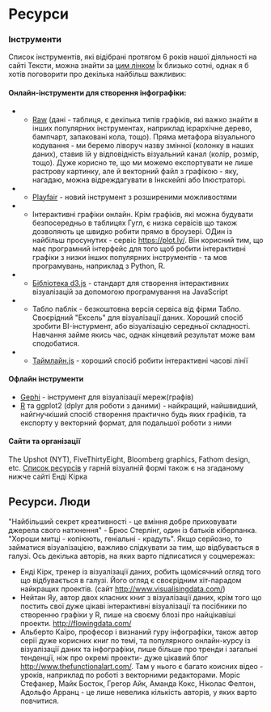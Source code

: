 # Ресурси

### Інструменти

Список інструментів, які відібрані протягом 6 років нашої діяльності на сайті Тексти, можна знайти за [цим лінком](https://docs.google.com/spreadsheets/d/1miN1dUvPMmnLdhunhZCil80LwlJ3xj8gRXrUNA-KrIE/edit#gid=0)
Їх близько сотні, однак я б хотів поговорити про декілька найбільш важливих:

#### Онлайн-інструменти для створення інфографіки:
- - [Raw](http://app.raw.densitydesign.org) (дані - таблиця, є декілька типів графіків, які важко знайти в інших популярних інструментах, наприклад ієрархічне дерево, бампчарт, запаковані кола, тощо). Пряма метафора візуального кодування - ми беремо ліворуч назву змінної (колонку в наших даних),  ставив їй у відповідність візуальний канал (колір, розмір, тощо). Дуже корисно те, що ми можемо експортувати не лише растрову картинку, але й векторний файл з графікою - яку, нагадаю, можна відреждагувати в Інкскейпі або Ілюстраторі.
- - [Playfair](http://www.austinclemens.com/Playfair/playfair.html) - новий інструмент з розширеними можливостями
- -  Інтерактивні графіки онлайн. Крім графіків, які можна будувати безпосередньо в таблицях Гугл, є низка сервісів що також дозволяють це швидко робити прямо в броузері. ОДин із найбільш просунутих - сервіс https://plot.ly/. Він корисний тим, що має програмний інтерфейс для того щоб робити інтерактивні графіки з низки інших популярних інструментів - та мов програмувань, наприклад з Python, R. 
- - [Бібліотека d3.js](https://d3js.org/) - стандарт для створення інтерактивних візуалізацій за допомогою програмування на JavaScript
- - Табло паблік - безкоштовна версія сервіса від фірми Табло. Своєрідний "Ексель" для візуалізації даних. Хороший спосіб зробити BI-інстурмент, або візуалізацію середньої складності. Навчання займе якись час, однак кінцевий результат може вам сподобатися. 
- - [Таймлайн.js](https://timeline.knightlab.com/) - хороший спосіб робити інтерактивні часові лінії


#### Офлайн інструменти
- [Gephi](https://gephi.org/)  - інструмент для візуалізації мереж(графів)
- [R](https://www.r-project.org/) та ggplot2 (dplyr для роботи з даними) - найкращий, найшвидший, найгнучкіший спосіб створення практично будь яких графіків, та експорту у векторний формат, для подальшої роботи з ними


#### Сайти та організації
The Upshot (NYT), FiveThirtyEight, Bloomberg graphics, Fathom design, etc.
[Список ресурсів](http://www.visualisingdata.com/resources/) у гарній візуалній формі також є на згаданому нижче сайті Енді Кірка



## Ресурси. Люди
"Найбільший секрет креативності - це вміння добре приховувати джерела свого натхнення" - Брюс Стерлінг, один із батьків кіберпанка.
"Хороши митці - копіюють, геніальні - крадуть". Якщо серйозно, то займатися візуалізацією, важливо слідкувати за тим, що відбувається в галузі.
Ось декілька авторів, на яких варто підписатися у соцмережах:
- Енді Кірк, тренер із візуалізації даних, робить щомісячний огляд того що відбувається в галузі. Його огляд є своєрідним 
хіт-парадом найкращих проектів. (сайт http://www.visualisingdata.com/)
- Нейтан Яу, автор двох класних книг з візуалізації даних, крім того що постить свої дуже цікаві інтерактивні візуалізації 
та посібники по створенню графіки у R, пише на своєму блозі про найцікавіші проекти. http://flowingdata.com/
- Альберто Каїро, професор і визнаний гуру інфографіки, також автор серії дуже корисних книг по темі, та популярного онлайн-курсу із 
візуалізації даних та інфографіки, пише більше про тренди і 
загальні тенденції, ніж про окремі проекти- дуже цікавий блог http://www.thefunctionalart.com/. Там у нього є багато коисних відео - уроків,
наприклад по роботі з векторними редакторами.
Моріс Стефанер, Майк Босток, Грегор Айк, Аманда Кокс, Ніколас Фелтон, Адольфо Арранц - це лише невелика кількість авторів, 
у яких варто повчитися.

